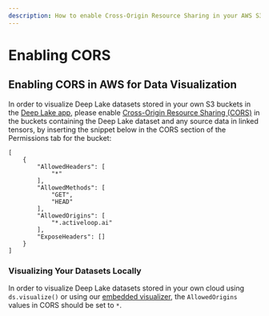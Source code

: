 ```yaml
---
description: How to enable Cross-Origin Resource Sharing in your AWS S3 buckets.
---
```


# Enabling CORS

## Enabling CORS in AWS for Data Visualization

In order to visualize Deep Lake datasets stored in your own S3 buckets in the [Deep Lake app](https://app.activeloop.ai/), please enable [Cross-Origin Resource Sharing (CORS)](https://en.wikipedia.org/wiki/Cross-origin\_resource\_sharing) in the buckets containing the Deep Lake dataset and any source data in linked tensors, by inserting the snippet below in the CORS section of the Permissions tab for the bucket:

```
[
    {
        "AllowedHeaders": [
            "*"
        ],
        "AllowedMethods": [
            "GET",
            "HEAD"
        ],
        "AllowedOrigins": [
            "*.activeloop.ai"
        ],
        "ExposeHeaders": []
    }
] 
```

### Visualizing Your Datasets Locally

In order to visualize Deep Lake datasets stored in your own cloud using `ds.visualize()` or using our [embedded visualizer](../../../../technical-details/visualization/visualizer-integration.md), the `AllowedOrigins` values in CORS should be set to `*`.&#x20;
